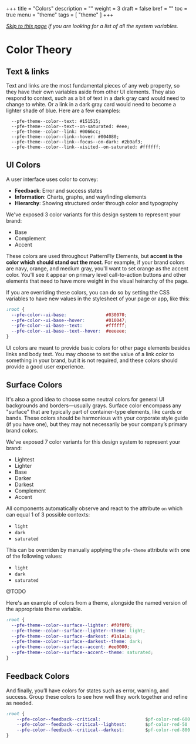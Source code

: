 +++
title = "Colors"
description = ""
weight = 3
draft = false
bref = ""
toc = true
menu = "theme"
tags = [ "theme" ]
+++


*[Skip to this page](/theme/_2_theme-palette/) if you are looking for a list of all the system variables.*


# Color Theory


## Text & links

Text and links are the most fundamental pieces of any web property, so they have their own variables aside from other UI elements. They also respond to context, such as a bit of text in a dark gray card would need to change to white. Or a link in a dark gray card would need to become a lighter shade of blue.  Here are a few examples:

```
  --pfe-theme--color--text: #151515;
  --pfe-theme--color--text--on-saturated: #eee;
  --pfe-theme--color--link: #0066cc;
  --pfe-theme--color--link--hover: #004080;
  --pfe-theme--color--link--focus--on-dark: #2b9af3;
  --pfe-theme--color--link--visited--on-saturated: #ffffff;
  ```

## UI Colors

A user interface uses color to convey:

 - **Feedback**: Error and success states
 - **Information**: Charts, graphs, and wayfinding elements
 - **Hierarchy**: Showing structured order through color and typography

We've exposed 3 color variants for this design system to represent your brand:

 - Base
 - Complement
 - Accent

These colors are used throughout PatternFly Elements, but **accent is the color which should stand out the most**. For example, if your brand colors are navy, orange, and medium gray, you'll want to set orange as the accent color. You'll see it appear on primary level call-to-action buttons and other elements that need to have more weight in the visual heirarchy of the page.

If you are overriding these colors, you can do so by setting the CSS variables to have new values in the stylesheet of your page or app, like this:

```css
:root {
  --pfe-color--ui-base:               #030070;
  --pfe-color--ui-base--hover:        #010047;
  --pfe-color--ui-base--text:         #ffffff;
  --pfe-color--ui-base--text--hover:  #eeeeee;
}
```

UI colors are meant to provide basic colors for other page elements besides links and body text. You may choose to set the value of a link color to something in your brand, but it is not required, and these colors should provide a good user experience. 


## Surface Colors

It's also a good idea to choose some neutral colors for general UI backgrounds and borders—usually grays. Surface color encompass any "surface" that are typically part of container-type elements, like cards or bands. These colors should be harmonious with your corporate style guide (if you have one), but they may not necessarily be your company’s primary brand colors. 

We've exposed 7 color variants for this design system to represent your brand:

 - Lightest
 - Lighter
 - Base
 - Darker
 - Darkest
 - Complement
 - Accent

All components automatically observe and react to the attribute `on` which can equal 1 of 3 possible contexts:

- `light`
- `dark`
- `saturated`

This can be overriden by manually applying the `pfe-theme` attribute with one of the following values:

- `light`
- `dark`
- `saturated`

@TODO

Here's an example of colors from a theme, alongside the named version of the appropriate theme variable.

```css
:root {
  --pfe-theme--color--surface--lighter: #f0f0f0;
  --pfe-theme--color--surface--lighter--theme: light;
  --pfe-theme--color--surface--darkest: #1a1a1a;
  --pfe-theme--color--surface--darkest--theme: dark;
  --pfe-theme--color--surface--accent: #ee0000;
  --pfe-theme--color--surface--accent--theme: saturated;
}
```


## Feedback Colors

And finally, you’ll have colors for states such as error, warning, and success. Group these colors to see how well they work together and refine as needed.

```css
:root {
    --pfe-color--feedback--critical:                 $pf-color-red-600 !default;
    --pfe-color--feedback--critical--lightest:       $pf-color-red-50 !default;
    --pfe-color--feedback--critical--darkest:        $pf-color-red-800 !default;
}
```

